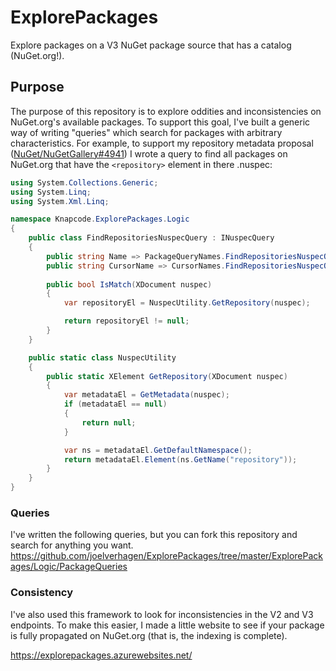 # ExplorePackages

Explore packages on a V3 NuGet package source that has a catalog (NuGet.org!).

## Purpose

The purpose of this repository is to explore oddities and inconsistencies on NuGet.org's available packages. To support
this goal, I've built a generic way of writing "queries" which search for packages with arbitrary characteristics. For
example, to support my repository metadata proposal ([NuGet/NuGetGallery#4941](https://github.com/NuGet/NuGetGallery/issues/4941))
I wrote a query to find all packages on NuGet.org that have the `<repository>` element in there .nuspec:

```csharp
using System.Collections.Generic;
using System.Linq;
using System.Xml.Linq;

namespace Knapcode.ExplorePackages.Logic
{
    public class FindRepositoriesNuspecQuery : INuspecQuery
    {
        public string Name => PackageQueryNames.FindRepositoriesNuspecQuery;
        public string CursorName => CursorNames.FindRepositoriesNuspecQuery;
        
        public bool IsMatch(XDocument nuspec)
        {
            var repositoryEl = NuspecUtility.GetRepository(nuspec);

            return repositoryEl != null;
        }
    }

    public static class NuspecUtility
    {
        public static XElement GetRepository(XDocument nuspec)
        {
            var metadataEl = GetMetadata(nuspec);
            if (metadataEl == null)
            {
                return null;
            }

            var ns = metadataEl.GetDefaultNamespace();
            return metadataEl.Element(ns.GetName("repository"));
        }
    }
}
```

### Queries

I've written the following queries, but you can fork this repository and search for anything you want.
https://github.com/joelverhagen/ExplorePackages/tree/master/ExplorePackages/Logic/PackageQueries

### Consistency

I've also used this framework to look for inconsistencies in the V2 and V3 endpoints. To make this easier, I made a
little website to see if your package is fully propagated on NuGet.org (that is, the indexing is complete).

https://explorepackages.azurewebsites.net/
